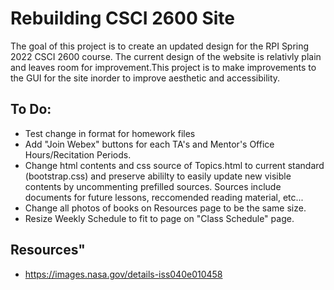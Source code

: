 # Rebuilding CSCI 2600 Site
The goal of this project is to create an updated design for the RPI Spring 2022 CSCI 2600 course.
The current design of the website is relativly plain and leaves room for improvement.This project 
is to make improvements to the GUI for the site inorder to improve aesthetic and accessibility.


## To Do:
- Test change in format for homework files
- Add "Join Webex" buttons for each TA's and Mentor's Office Hours/Recitation Periods.
- Change html contents and css source of Topics.html to current standard (bootstrap.css) and preserve abililty to easily update new visible contents by uncommenting prefilled sources. Sources include documents for future lessons, reccomended reading material, etc...
- Change all photos of books on Resources page to be the same size.
- Resize Weekly Schedule to fit to page on "Class Schedule" page.

## Resources"
- https://images.nasa.gov/details-iss040e010458
